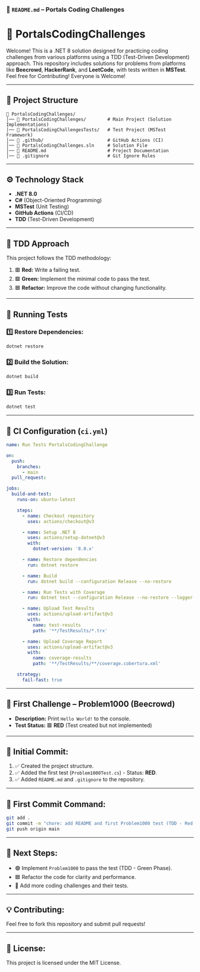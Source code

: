 ### 📄 **`README.md` – Portals Coding Challenges**  

# 🚀 PortalsCodingChallenges  
Welcome!
This is a .NET 8 solution designed for practicing coding challenges from various platforms using a TDD (Test-Driven Development) approach. This repository includes solutions for problems from platforms like **Beecrowd**, **HackerRank**, and **LeetCode**, with tests written in **MSTest**.  
Feel free for Contributing!
Everyone is Welcome!

---

## 📂 **Project Structure**  
```
📂 PortalsCodingChallenges/
│── 📂 PortalsCodingChallenges/        # Main Project (Solution Implementations)
│── 📂 PortalsCodingChallengesTests/   # Test Project (MSTest Framework)
│── 📂 .github/                        # GitHub Actions (CI)
│── 📄 PortalsCodingChallenges.sln     # Solution File
│── 📄 README.md                       # Project Documentation
│── 📄 .gitignore                      # Git Ignore Rules
```

---

## ⚙️ **Technology Stack**  
- **.NET 8.0**  
- **C#** (Object-Oriented Programming)  
- **MSTest** (Unit Testing)  
- **GitHub Actions** (CI/CD)  
- **TDD** (Test-Driven Development)  

---

## 🧪 **TDD Approach**  
This project follows the TDD methodology:  
1. 🟥 **Red:** Write a failing test.  
2. 🟩 **Green:** Implement the minimal code to pass the test.  
3. 🟦 **Refactor:** Improve the code without changing functionality.  

---

## 🚀 **Running Tests**  

### 1️⃣ **Restore Dependencies:**  
```bash
dotnet restore
```

### 2️⃣ **Build the Solution:**  
```bash
dotnet build
```

### 3️⃣ **Run Tests:**  
```bash
dotnet test
```

---

## 📂 **CI Configuration (`ci.yml`)**  
```yaml
name: Run Tests PortalsCodingChallenge

on:
  push:
    branches:
      - main
  pull_request:

jobs:
  build-and-test:
    runs-on: ubuntu-latest

    steps:
      - name: Checkout repository
        uses: actions/checkout@v3

      - name: Setup .NET 8
        uses: actions/setup-dotnet@v3
        with:
          dotnet-version: '8.0.x'

      - name: Restore dependencies
        run: dotnet restore

      - name: Build
        run: dotnet build --configuration Release --no-restore

      - name: Run Tests with Coverage
        run: dotnet test --configuration Release --no-restore --logger "console;verbosity=normal" --collect:"XPlat Code Coverage"

      - name: Upload Test Results
        uses: actions/upload-artifact@v3
        with:
          name: test-results
          path: '**/TestResults/*.trx'

      - name: Upload Coverage Report
        uses: actions/upload-artifact@v3
        with:
          name: coverage-results
          path: '**/TestResults/**/coverage.cobertura.xml'

    strategy:
      fail-fast: true

```

---

## 🧪 **First Challenge – Problem1000 (Beecrowd)**  
- **Description:** Print `Hello World!` to the console.  
- **Test Status:** 🟥 **RED** (Test created but not implemented)  

---

## 📌 **Initial Commit:**  
1. ✅ Created the project structure.  
2. ✅ Added the first test (`Problem1000Test.cs`) - Status: **RED**.  
3. ✅ Added `README.md` and `.gitignore` to the repository.  

---

## 📝 **First Commit Command:**  
```bash
git add .
git commit -m "chore: add README and first Problem1000 test (TDD - Red Phase)"
git push origin main
```

---

## 🎯 **Next Steps:**  
- 🟢 Implement `Problem1000` to pass the test (TDD - Green Phase).  
- 🟦 Refactor the code for clarity and performance.  
- 🧪 Add more coding challenges and their tests.  

---

## 💡 **Contributing:**  
Feel free to fork this repository and submit pull requests!  

---

## 📜 **License:**  
This project is licensed under the MIT License.  
